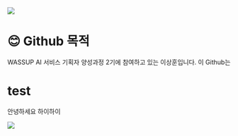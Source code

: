 <img src="https://capsule-render.vercel.app/api?type=venom&color=auto&fontColor=000000&height=240&section=header&text=I%20am%20Sanghoon" />

# 😊 Github 목적
WASSUP AI 서비스 기획자 양성과정 2기에 참여하고 있는 이상훈입니다.
이 Github는 

# test 
안녕하세요
하이하이

<img src="https://capsule-render.vercel.app/api?type=RECT&color=auto&height=180&section=footer&text=contact&fontSize=50&textBg=true" />
